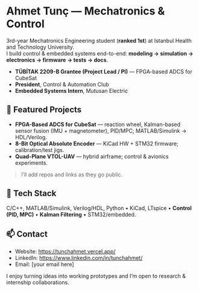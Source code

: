 # Ahmet Tunç — Mechatronics & Control

3rd-year Mechatronics Engineering student (**ranked 1st**) at Istanbul Health and Technology University.  
I build control & embedded systems end-to-end: **modeling → simulation → electronics → firmware → tests → docs**.

- **TÜBİTAK 2209-B Grantee (Project Lead / PI)** — FPGA-based ADCS for CubeSat  
- **President**, Control & Automation Club  
- **Embedded Systems Intern**, Mutusan Electric

## 🔭 Featured Projects
- **FPGA-Based ADCS for CubeSat** — reaction wheel, Kalman-based sensor fusion (IMU + magnetometer), PID/MPC; MATLAB/Simulink → HDL/Verilog.  
- **8-Bit Optical Absolute Encoder** — KiCad HW + STM32 firmware; calibration/test jigs.  
- **Quad-Plane VTOL-UAV** — hybrid airframe; control & avionics experiments.

> I’ll add repos and links as they go public.

## 🧰 Tech Stack
C/C++, MATLAB/Simulink, Verilog/HDL, Python • KiCad, LTspice • **Control (PID, MPC)** • **Kalman Filtering** • STM32/embedded.

## 📫 Contact
- Website: https://tunchahmet.vercel.app/  
- LinkedIn: https://www.linkedin.com/in/tunchahmet/  
- Email: [your email here]

I enjoy turning ideas into working prototypes and I’m open to research & internship collaborations.
